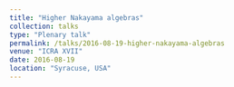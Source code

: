 ```yaml
---
title: "Higher Nakayama algebras"
collection: talks
type: "Plenary talk"
permalink: /talks/2016-08-19-higher-nakayama-algebras
venue: "ICRA XVII"
date: 2016-08-19
location: "Syracuse, USA"
---
```


